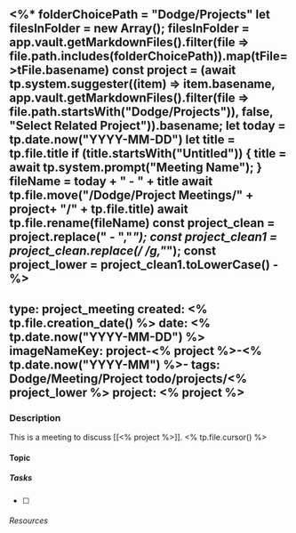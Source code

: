 
<%*
folderChoicePath = "Dodge/Projects"
let filesInFolder = new Array();
filesInFolder =  app.vault.getMarkdownFiles().filter(file => file.path.includes(folderChoicePath)).map(tFile=>tFile.basename)
const project = (await tp.system.suggester((item) => item.basename, app.vault.getMarkdownFiles().filter(file => file.path.startsWith("Dodge/Projects")), false, "Select Related Project")).basename;
let today = tp.date.now("YYYY-MM-DD")
let title = tp.file.title
if (title.startsWith("Untitled")) {
title = await tp.system.prompt("Meeting Name");
}
fileName = today + " - " + title
await tp.file.move("/Dodge/Project Meetings/" + project+  "/" + tp.file.title)
await tp.file.rename(fileName)
const project_clean = project.replace(" - ","_");
const project_clean1 = project_clean.replace(/ /g,"_");
const project_lower = project_clean1.toLowerCase()
-%>
---
type: project_meeting
created: <% tp.file.creation_date() %>
date: <% tp.date.now("YYYY-MM-DD") %>
imageNameKey: project-<% project %>-<% tp.date.now("YYYY-MM") %>-
tags: Dodge/Meeting/Project
      todo/projects/<% project_lower %>
project: <% project %>
---

### Description
This is a meeting to discuss [[<% project %>]].
<% tp.file.cursor() %>

#### Topic

##### Tasks
- [ ] 

###### Resources

